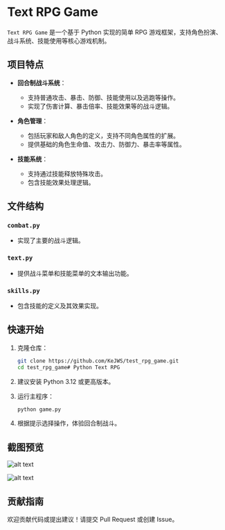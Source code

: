 # Text RPG Game

`Text RPG Game` 是一个基于 Python 实现的简单 RPG 游戏框架，支持角色扮演、战斗系统、技能使用等核心游戏机制。

## 项目特点

- **回合制战斗系统**：
  - 支持普通攻击、暴击、防御、技能使用以及逃跑等操作。
  - 实现了伤害计算、暴击倍率、技能效果等的战斗逻辑。

- **角色管理**：
  - 包括玩家和敌人角色的定义，支持不同角色属性的扩展。
  - 提供基础的角色生命值、攻击力、防御力、暴击率等属性。

- **技能系统**：
  - 支持通过技能释放特殊攻击。
  - 包含技能效果处理逻辑。

## 文件结构

### `combat.py`
- 实现了主要的战斗逻辑。

### `text.py`
- 提供战斗菜单和技能菜单的文本输出功能。

### `skills.py`
- 包含技能的定义及其效果实现。

## 快速开始

1. 克隆仓库：
   ```bash
   git clone https://github.com/KeJWS/test_rpg_game.git
   cd test_rpg_game# Python Text RPG

2. 建议安装 Python 3.12 或更高版本。

3. 运行主程序：
   ```bash
   python game.py

4. 根据提示选择操作，体验回合制战斗。

## 截图预览

![alt text](img/234.png)

![alt text](img/233.png)

## 贡献指南

欢迎贡献代码或提出建议！请提交 Pull Request 或创建 Issue。